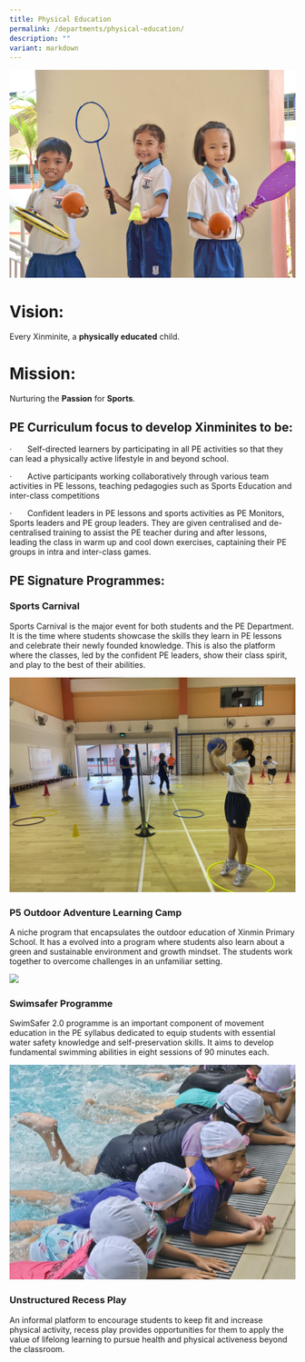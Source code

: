 ```yaml
---
title: Physical Education
permalink: /departments/physical-education/
description: ""
variant: markdown
---
```

![](/images/Department%20Pics/pe%20dept%20s.jpg)


# **Vision:**

Every Xinminite, a **physically educated** child.

# **Mission:**

Nurturing the **Passion** for **Sports**.

## **PE Curriculum focus to develop Xinminites to be:**

·       Self-directed learners by participating in all PE activities so that they can lead a physically active lifestyle in and beyond school.

·       Active participants working collaboratively through various team activities in PE lessons, teaching pedagogies such as Sports Education and inter-class competitions

·       Confident leaders in PE lessons and sports activities as PE Monitors, Sports leaders and PE group leaders. They are given centralised and de-centralised training to assist the PE teacher during and after lessons, leading the class in warm up and cool down exercises, captaining their PE groups in intra and inter-class games.

## **PE Signature Programmes:**

### **Sports Carnival**

Sports Carnival is the major event for both students and the PE Department. It is the time where students showcase the skills they learn in PE lessons and celebrate their newly founded knowledge. This is also the platform where the classes, led by the confident PE leaders, show their class spirit, and play to the best of their abilities.

![](/images/Sports_Carnival_2.jpg)

### **P5 Outdoor Adventure Learning Camp**

A niche program that encapsulates the outdoor education of Xinmin Primary School. It has a evolved into a program where students also learn about a green and sustainable environment and growth mindset. The students work together to overcome challenges in an unfamiliar setting.

![](/images/P5_Camp_3.jpg)

### **Swimsafer Programme**

SwimSafer 2.0 programme is an important component of movement education in the PE syllabus dedicated to equip students with essential water safety knowledge and self-preservation skills. It aims to develop fundamental swimming abilities in eight sessions of 90 minutes each.

![](/images/SwimSafer1.jpg)

### **Unstructured Recess Play**

An informal platform to encourage students to keep fit and increase physical activity, recess play provides opportunities for them to apply the value of lifelong learning to pursue health and physical activeness beyond the classroom.